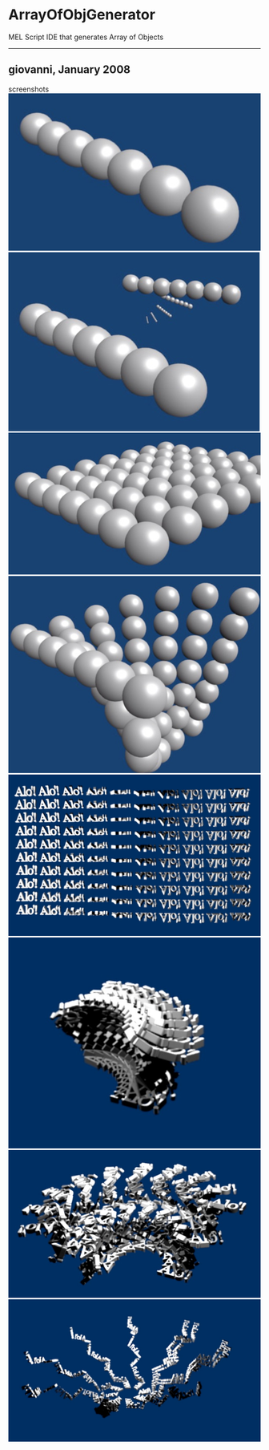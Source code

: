 # ArrayOfObjGenerator
MEL Script IDE that generates Array of Objects

---
giovanni, January 2008
---

screenshots
![Image screenshot 1](https://raw.githubusercontent.com/galunni/ArrayOfObjGenerator/master/screenshots/ArrayOfObjGenerator_screenshot_1.jpg)
![Image screenshot 2](https://raw.githubusercontent.com/galunni/ArrayOfObjGenerator/master/screenshots/ArrayOfObjGenerator_screenshot_2.jpg)
![Image screenshot 3](https://raw.githubusercontent.com/galunni/ArrayOfObjGenerator/master/screenshots/ArrayOfObjGenerator_screenshot_3.jpg)
![Image screenshot 4](https://raw.githubusercontent.com/galunni/ArrayOfObjGenerator/master/screenshots/ArrayOfObjGenerator_screenshot_4.jpg)
![Image screenshot 5](https://raw.githubusercontent.com/galunni/ArrayOfObjGenerator/master/screenshots/ArrayOfObjGenerator_screenshot_5.jpg)
![Image screenshot 6](https://raw.githubusercontent.com/galunni/ArrayOfObjGenerator/master/screenshots/ArrayOfObjGenerator_screenshot_6.jpg)
![Image screenshot 7](https://raw.githubusercontent.com/galunni/ArrayOfObjGenerator/master/screenshots/ArrayOfObjGenerator_screenshot_7.jpg)
![Image screenshot 8](https://raw.githubusercontent.com/galunni/ArrayOfObjGenerator/master/screenshots/ArrayOfObjGenerator_screenshot_8.jpg)
